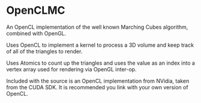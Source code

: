 OpenCLMC
========

An OpenCL implementation of the well known Marching Cubes algorithm, combined with OpenGL.

Uses OpenCL to implement a kernel to process a 3D volume and keep track of all of the triangles to render.

Uses Atomics to count up the triangles and uses the value as an index into a vertex array used for rendering via OpenGL inter-op.

Included with the source is an OpenCL implementation from NVidia, taken from the CUDA SDK. It is recommended you link with your own version of OpenCL.
